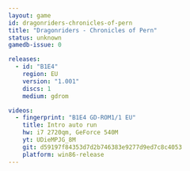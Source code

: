 ```yaml
---
layout: game
id: dragonriders-chronicles-of-pern
title: "Dragonriders - Chronicles of Pern"
status: unknown
gamedb-issue: 0

releases:
  - id: "B1E4"
    region: EU
    version: "1.001"
    discs: 1
    medium: gdrom

videos:
  - fingerprint: "B1E4 GD-ROM1/1 EU"
    title: Intro auto run
    hw: i7 2720qm, GeForce 540M
    yt: UDieMPJG_8M
    git: d59197f84353d7d2b746383e9277d9ed7c8c4053
    platform: win86-release
---
```

